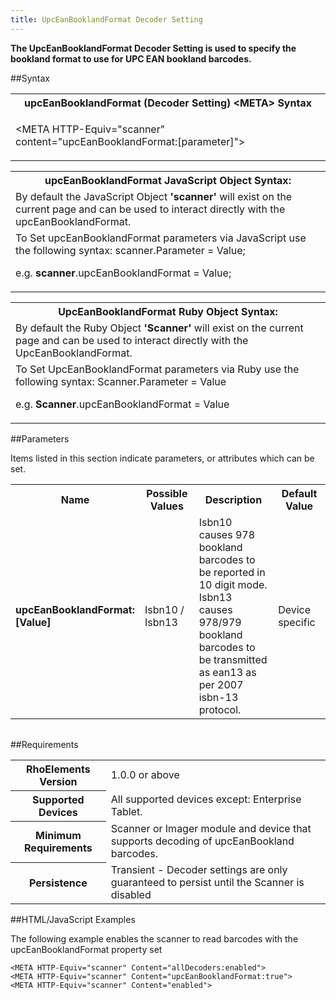 ```yaml
---
title: UpcEanBooklandFormat Decoder Setting
---
```



<b>
The UpcEanBooklandFormat Decoder Setting is used to specify the bookland format to use for UPC EAN bookland barcodes.
</b>

##Syntax

<table class="re-table"><tr><th class="tableHeading">upcEanBooklandFormat (Decoder Setting) &lt;META&gt; Syntax
</th></tr><tr><td class="clsSyntaxCells clsOddRow"><p>&lt;META HTTP-Equiv="scanner" content="upcEanBooklandFormat:[parameter]"&gt;</p></td></tr></table>
<table class="re-table"><tr><th class="tableHeading">upcEanBooklandFormat JavaScript Object Syntax:</th></tr><tr><td class="clsSyntaxCells clsOddRow">
By default the JavaScript Object <b>'scanner'</b> will exist on the current page and can be used to interact directly with the upcEanBooklandFormat.
</td></tr><tr><td class="clsSyntaxCells clsEvenRow">
To Set upcEanBooklandFormat parameters via JavaScript use the following syntax: scanner.Parameter = Value;
<P />e.g. <b>scanner</b>.upcEanBooklandFormat = Value;
</td></tr></table>
<table class="re-table"><tr><th class="tableHeading">UpcEanBooklandFormat Ruby Object Syntax:</th></tr><tr><td class="clsSyntaxCells clsOddRow">
By default the Ruby Object <b>'Scanner'</b> will exist on the current page and can be used to interact directly with the UpcEanBooklandFormat.
</td></tr><tr><td class="clsSyntaxCells clsEvenRow">
To Set UpcEanBooklandFormat parameters via Ruby use the following syntax: Scanner.Parameter = Value
<P />e.g. <b>Scanner</b>.upcEanBooklandFormat = Value
</td></tr></table>



##Parameters


Items listed in this section indicate parameters, or attributes which can be set.
<table class="re-table"><col width="20%" /><col width="20%" /><col width="38%" /><col width="22%" /><tr><th class="tableHeading">Name</th><th class="tableHeading">Possible Values</th><th class="tableHeading">Description</th><th class="tableHeading">Default Value</th></tr><tr><td class="clsSyntaxCells clsOddRow"><b>upcEanBooklandFormat:[Value]
</b></td><td class="clsSyntaxCells clsOddRow">Isbn10 / Isbn13</td><td class="clsSyntaxCells clsOddRow">Isbn10 causes 978 bookland barcodes to be reported in 10 digit mode.  Isbn13 causes 978/979 bookland barcodes to be transmitted as ean13 as per 2007 isbn-13 protocol.</td><td class="clsSyntaxCells clsOddRow">Device specific</td></tr></table>
<table class="re-table"><col width="78%" /><col width="8%" /><col width="1%" /><col width="5%" /><col width="1%" /><col width="5%" /><col width="2%" /></table>





##Requirements

<table class="re-table"><tr><th class="tableHeading">RhoElements Version</th><td class="clsSyntaxCell clsEvenRow">1.0.0 or above
</td></tr><tr><th class="tableHeading">Supported Devices</th><td class="clsSyntaxCell clsOddRow">All supported devices except: Enterprise Tablet.</td></tr><tr><th class="tableHeading">Minimum Requirements</th><td class="clsSyntaxCell clsOddRow">Scanner or Imager module and device that supports decoding of upcEanBookland barcodes.</td></tr><tr><th class="tableHeading">Persistence</th><td class="clsSyntaxCell clsEvenRow">Transient - Decoder settings are only guaranteed to persist until the Scanner is disabled</td></tr></table>


##HTML/JavaScript Examples

The following example enables the scanner to read barcodes with the upcEanBooklandFormat property set

	<META HTTP-Equiv="scanner" Content="allDecoders:enabled">
	<META HTTP-Equiv="scanner" Content="upcEanBooklandFormat:true">
	<META HTTP-Equiv="scanner" Content="enabled">
					



